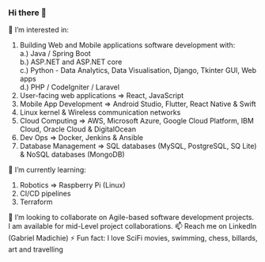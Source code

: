 ### Hi there 👋
👀 I’m interested in:
1. Building Web and Mobile applications software development with:<br>
  a.)  Java / Spring Boot <br>
  b.)  ASP.NET and ASP.NET core <br>
  c.)  Python - Data Analytics, Data Visualisation, Django, Tkinter GUI, Web apps <br>
  d.)  PHP / CodeIgniter / Laravel <br>
2. User-facing web applications => React, JavaScript
3. Mobile App Development => Android Studio, Flutter, React Native & Swift
4. Linux kernel & Wireless communication networks
5. Cloud Computing => AWS, Microsoft Azure, Google Cloud Platform, IBM Cloud, Oracle Cloud & DigitalOcean
6. Dev Ops => Docker, Jenkins & Ansible
7. Database Management => SQL databases (MySQL, PostgreSQL, SQ Lite) & NoSQL databases (MongoDB)

🌱 I’m currently learning:
1. Robotics => Raspberry Pi (Linux)
2. CI/CD pipelines
3. Terraform

💞️ I’m looking to collaborate on Agile-based software development projects. I am available for mid-Level project collaborations.
📫 Reach me on LinkedIn (Gabriel Madichie)
⚡ Fun fact: I love SciFi movies, swimming, chess, billards, art and travelling

<!--
**GarbyX/garbyx** is a ✨ _special_ ✨ repository because its `README.md` (this file) appears on your GitHub profile.

Here are some ideas to get you started:

- 🔭 I’m currently working on ...
- 🌱 I’m currently learning ...
- 👯 I’m looking to collaborate on ...
- 🤔 I’m looking for help with ...
- 💬 Ask me about ...
- 📫 How to reach me: ...
- 😄 Pronouns: ...
- ⚡ Fun fact: ...
-->
